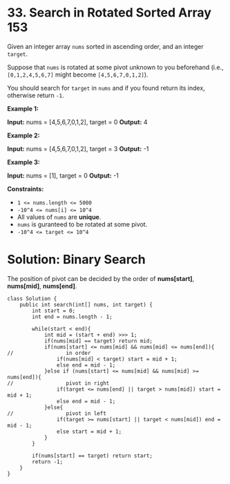 # 33. Search in Rotated Sorted Array 153
Given an integer array  `nums`  sorted in ascending order, and an integer  `target`.

Suppose that  `nums`  is rotated at some pivot unknown to you beforehand (i.e.,  `[0,1,2,4,5,6,7]`  might become  `[4,5,6,7,0,1,2]`).

You should search for `target`  in  `nums`  and if you found return its index, otherwise return  `-1`.

**Example 1:**

**Input:** nums = [4,5,6,7,0,1,2], target = 0
**Output:** 4

**Example 2:**

**Input:** nums = [4,5,6,7,0,1,2], target = 3
**Output:** -1

**Example 3:**

**Input:** nums = [1], target = 0
**Output:** -1

**Constraints:**

-   `1 <= nums.length <= 5000`
-   `-10^4 <= nums[i] <= 10^4`
-   All values of  `nums`  are  **unique**.
-   `nums`  is guranteed to be rotated at some pivot.
-   `-10^4 <= target <= 10^4`

# Solution: Binary Search
The position of pivot can be decided by the order of **nums[start]**, **nums[mid]**, **nums[end]**.
```
class Solution {
    public int search(int[] nums, int target) {
        int start = 0;
        int end = nums.length - 1;
        
        while(start < end){
            int mid = (start + end) >>> 1;
            if(nums[mid] == target) return mid;
            if(nums[start] <= nums[mid] && nums[mid] <= nums[end]){
//                 in order
                if(nums[mid] < target) start = mid + 1;
                else end = mid - 1;
            }else if (nums[start] <= nums[mid] && nums[mid] >= nums[end]){
//                 pivot in right
                if(target <= nums[end] || target > nums[mid]) start = mid + 1;
                else end = mid - 1;
            }else{
//                 pivot in left
                if(target >= nums[start] || target < nums[mid]) end = mid - 1;
                else start = mid + 1;
            }
        }
        
        if(nums[start] == target) return start;
        return -1;
    }
}
```